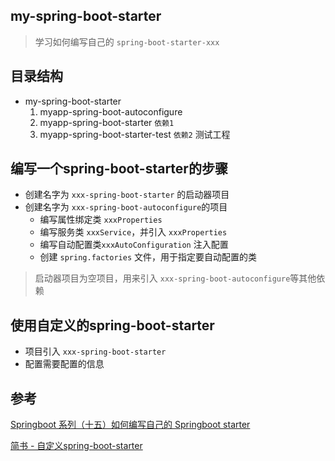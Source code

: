 ## my-spring-boot-starter

> 学习如何编写自己的 `spring-boot-starter-xxx`

## 目录结构
- my-spring-boot-starter
    1. myapp-spring-boot-autoconfigure
    2. myapp-spring-boot-starter `依赖1`
    3. myapp-spring-boot-starter-test `依赖2` 测试工程


## 编写一个spring-boot-starter的步骤
   
- 创建名字为 `xxx-spring-boot-starter` 的启动器项目
- 创建名字为 `xxx-spring-boot-autoconfigure`的项目
    - 编写属性绑定类 `xxxProperties`
    - 编写服务类 `xxxService`，并引入 `xxxProperties`
    - 编写自动配置类`xxxAutoConfiguration` 注入配置
    - 创建 `spring.factories` 文件，用于指定要自动配置的类

> 启动器项目为空项目，用来引入 `xxx-spring-boot-autoconfigure`等其他依赖

## 使用自定义的spring-boot-starter
- 项目引入 `xxx-spring-boot-starter`
- 配置需要配置的信息

## 参考

[Springboot 系列（十五）如何编写自己的 Springboot starter](https://blog.csdn.net/u013735734/article/details/102858847)

[简书 - 自定义spring-boot-starter](https://www.jianshu.com/p/1d547c7a5670)
